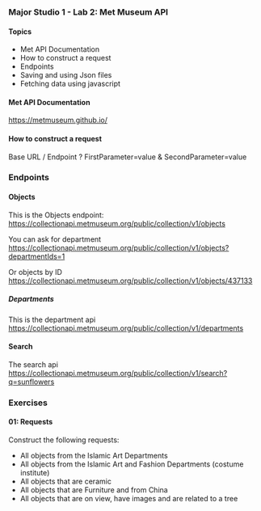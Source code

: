 ### Major Studio 1 - Lab 2: Met Museum API

#### Topics
- Met API Documentation
- How to construct a request
- Endpoints
- Saving and using Json files
- Fetching data using javascript


#### Met API Documentation
https://metmuseum.github.io/

#### How to construct a request
Base URL / Endpoint ? FirstParameter=value & SecondParameter=value



### Endpoints

#### Objects
This is the Objects endpoint:  
https://collectionapi.metmuseum.org/public/collection/v1/objects

You can ask for department  
https://collectionapi.metmuseum.org/public/collection/v1/objects?departmentIds=1

Or objects by ID  
https://collectionapi.metmuseum.org/public/collection/v1/objects/437133

##### Departments
This is the department api  
https://collectionapi.metmuseum.org/public/collection/v1/departments

#### Search
The search api  
https://collectionapi.metmuseum.org/public/collection/v1/search?q=sunflowers


### Exercises
#### 01: Requests
Construct the following requests:
- All objects from the Islamic Art Departments
- All objects from the Islamic Art and Fashion Departments (costume institute)
- All objects that are ceramic
- All objects that are Furniture and from China
- All objects that are on view, have images and are related to a tree
